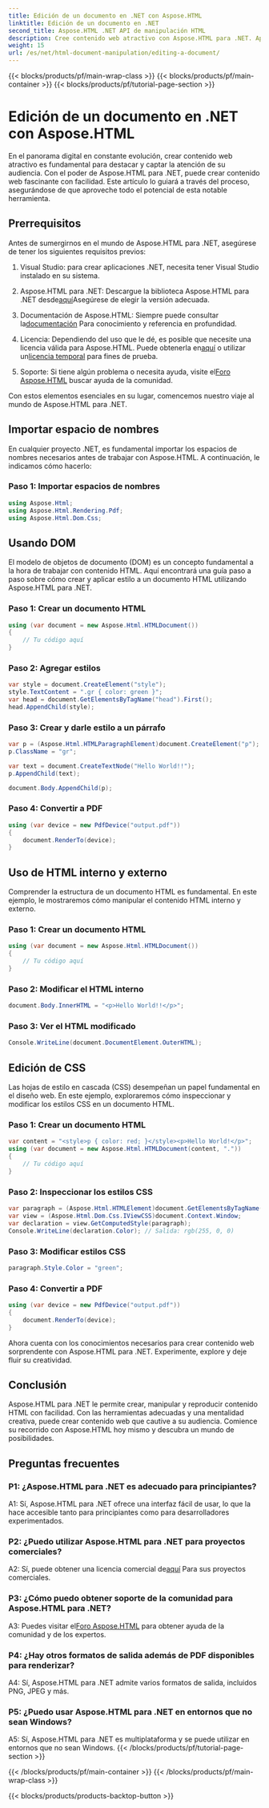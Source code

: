 ```yaml
---
title: Edición de un documento en .NET con Aspose.HTML
linktitle: Edición de un documento en .NET
second_title: Aspose.HTML .NET API de manipulación HTML
description: Cree contenido web atractivo con Aspose.HTML para .NET. Aprenda a manipular HTML, CSS y más.
weight: 15
url: /es/net/html-document-manipulation/editing-a-document/
---
```


{{< blocks/products/pf/main-wrap-class >}}
{{< blocks/products/pf/main-container >}}
{{< blocks/products/pf/tutorial-page-section >}}

# Edición de un documento en .NET con Aspose.HTML


En el panorama digital en constante evolución, crear contenido web atractivo es fundamental para destacar y captar la atención de su audiencia. Con el poder de Aspose.HTML para .NET, puede crear contenido web fascinante con facilidad. Este artículo lo guiará a través del proceso, asegurándose de que aproveche todo el potencial de esta notable herramienta.

## Prerrequisitos

Antes de sumergirnos en el mundo de Aspose.HTML para .NET, asegúrese de tener los siguientes requisitos previos:

1. Visual Studio: para crear aplicaciones .NET, necesita tener Visual Studio instalado en su sistema.

2. Aspose.HTML para .NET: Descargue la biblioteca Aspose.HTML para .NET desde[aquí](https://releases.aspose.com/html/net/)Asegúrese de elegir la versión adecuada.

3.  Documentación de Aspose.HTML: Siempre puede consultar la[documentación](https://reference.aspose.com/html/net/) Para conocimiento y referencia en profundidad.

4.  Licencia: Dependiendo del uso que le dé, es posible que necesite una licencia válida para Aspose.HTML. Puede obtenerla en[aquí](https://purchase.aspose.com/buy) o utilizar un[licencia temporal](https://purchase.aspose.com/temporary-license/) para fines de prueba.

5.  Soporte: Si tiene algún problema o necesita ayuda, visite el[Foro Aspose.HTML](https://forum.aspose.com/) buscar ayuda de la comunidad.

Con estos elementos esenciales en su lugar, comencemos nuestro viaje al mundo de Aspose.HTML para .NET.

## Importar espacio de nombres

En cualquier proyecto .NET, es fundamental importar los espacios de nombres necesarios antes de trabajar con Aspose.HTML. A continuación, le indicamos cómo hacerlo:

### Paso 1: Importar espacios de nombres

```csharp
using Aspose.Html;
using Aspose.Html.Rendering.Pdf;
using Aspose.Html.Dom.Css;
```

## Usando DOM

El modelo de objetos de documento (DOM) es un concepto fundamental a la hora de trabajar con contenido HTML. Aquí encontrará una guía paso a paso sobre cómo crear y aplicar estilo a un documento HTML utilizando Aspose.HTML para .NET.

### Paso 1: Crear un documento HTML

```csharp
using (var document = new Aspose.Html.HTMLDocument())
{
    // Tu código aquí
}
```

### Paso 2: Agregar estilos

```csharp
var style = document.CreateElement("style");
style.TextContent = ".gr { color: green }";
var head = document.GetElementsByTagName("head").First();
head.AppendChild(style);
```

### Paso 3: Crear y darle estilo a un párrafo

```csharp
var p = (Aspose.Html.HTMLParagraphElement)document.CreateElement("p");
p.ClassName = "gr";

var text = document.CreateTextNode("Hello World!!");
p.AppendChild(text);

document.Body.AppendChild(p);
```

### Paso 4: Convertir a PDF

```csharp
using (var device = new PdfDevice("output.pdf"))
{
    document.RenderTo(device);
}
```

## Uso de HTML interno y externo

Comprender la estructura de un documento HTML es fundamental. En este ejemplo, le mostraremos cómo manipular el contenido HTML interno y externo.

### Paso 1: Crear un documento HTML

```csharp
using (var document = new Aspose.Html.HTMLDocument())
{
    // Tu código aquí
}
```

### Paso 2: Modificar el HTML interno

```csharp
document.Body.InnerHTML = "<p>Hello World!!</p>";
```

### Paso 3: Ver el HTML modificado

```csharp
Console.WriteLine(document.DocumentElement.OuterHTML);
```

## Edición de CSS

Las hojas de estilo en cascada (CSS) desempeñan un papel fundamental en el diseño web. En este ejemplo, exploraremos cómo inspeccionar y modificar los estilos CSS en un documento HTML.

### Paso 1: Crear un documento HTML

```csharp
var content = "<style>p { color: red; }</style><p>Hello World!</p>";
using (var document = new Aspose.Html.HTMLDocument(content, "."))
{
    // Tu código aquí
}
```

### Paso 2: Inspeccionar los estilos CSS

```csharp
var paragraph = (Aspose.Html.HTMLElement)document.GetElementsByTagName("p").First();
var view = (Aspose.Html.Dom.Css.IViewCSS)document.Context.Window;
var declaration = view.GetComputedStyle(paragraph);
Console.WriteLine(declaration.Color); // Salida: rgb(255, 0, 0)
```

### Paso 3: Modificar estilos CSS

```csharp
paragraph.Style.Color = "green";
```

### Paso 4: Convertir a PDF

```csharp
using (var device = new PdfDevice("output.pdf"))
{
    document.RenderTo(device);
}
```

Ahora cuenta con los conocimientos necesarios para crear contenido web sorprendente con Aspose.HTML para .NET. Experimente, explore y deje fluir su creatividad.

## Conclusión

Aspose.HTML para .NET le permite crear, manipular y reproducir contenido HTML con facilidad. Con las herramientas adecuadas y una mentalidad creativa, puede crear contenido web que cautive a su audiencia. Comience su recorrido con Aspose.HTML hoy mismo y descubra un mundo de posibilidades.

## Preguntas frecuentes

### P1: ¿Aspose.HTML para .NET es adecuado para principiantes?

A1: Sí, Aspose.HTML para .NET ofrece una interfaz fácil de usar, lo que la hace accesible tanto para principiantes como para desarrolladores experimentados.

### P2: ¿Puedo utilizar Aspose.HTML para .NET para proyectos comerciales?

 A2: Sí, puede obtener una licencia comercial de[aquí](https://purchase.aspose.com/buy) Para sus proyectos comerciales.

### P3: ¿Cómo puedo obtener soporte de la comunidad para Aspose.HTML para .NET?

 A3: Puedes visitar el[Foro Aspose.HTML](https://forum.aspose.com/) para obtener ayuda de la comunidad y de los expertos.

### P4: ¿Hay otros formatos de salida además de PDF disponibles para renderizar?

A4: Sí, Aspose.HTML para .NET admite varios formatos de salida, incluidos PNG, JPEG y más.

### P5: ¿Puedo usar Aspose.HTML para .NET en entornos que no sean Windows?

A5: Sí, Aspose.HTML para .NET es multiplataforma y se puede utilizar en entornos que no sean Windows.
{{< /blocks/products/pf/tutorial-page-section >}}

{{< /blocks/products/pf/main-container >}}
{{< /blocks/products/pf/main-wrap-class >}}

{{< blocks/products/products-backtop-button >}}

